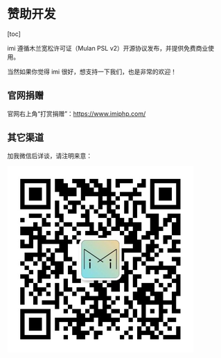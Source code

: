 # 赞助开发

[toc]

imi 遵循木兰宽松许可证（Mulan PSL v2）开源协议发布，并提供免费商业使用。

当然如果你觉得 imi 很好，想支持一下我们，也是非常的欢迎！

## 官网捐赠

官网右上角“打赏捐赠”：<https://www.imiphp.com/>

## 其它渠道

加我微信后详谈，请注明来意：

![](../res/wechat.png)
